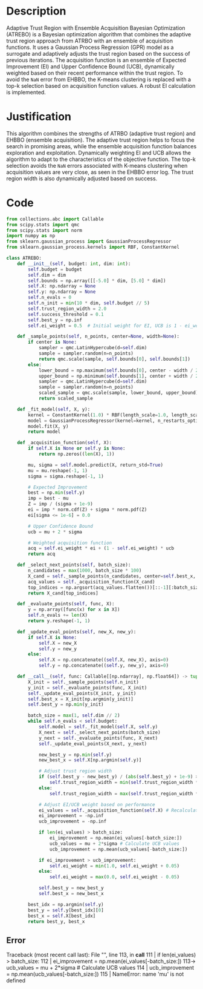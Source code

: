 # Description
Adaptive Trust Region with Ensemble Acquisition Bayesian Optimization (ATREBO) is a Bayesian optimization algorithm that combines the adaptive trust region approach from ATRBO with an ensemble of acquisition functions. It uses a Gaussian Process Regression (GPR) model as a surrogate and adaptively adjusts the trust region based on the success of previous iterations. The acquisition function is an ensemble of Expected Improvement (EI) and Upper Confidence Bound (UCB), dynamically weighted based on their recent performance within the trust region. To avoid the `NaN` error from EHBBO, the K-means clustering is replaced with a top-k selection based on acquisition function values. A robust EI calculation is implemented.

# Justification
This algorithm combines the strengths of ATRBO (adaptive trust region) and EHBBO (ensemble acquisition). The adaptive trust region helps to focus the search in promising areas, while the ensemble acquisition function balances exploration and exploitation. Dynamically weighting EI and UCB allows the algorithm to adapt to the characteristics of the objective function. The top-k selection avoids the `NaN` errors associated with K-means clustering when acquisition values are very close, as seen in the EHBBO error log. The trust region width is also dynamically adjusted based on success.

# Code
```python
from collections.abc import Callable
from scipy.stats import qmc
from scipy.stats import norm
import numpy as np
from sklearn.gaussian_process import GaussianProcessRegressor
from sklearn.gaussian_process.kernels import RBF, ConstantKernel

class ATREBO:
    def __init__(self, budget: int, dim: int):
        self.budget = budget
        self.dim = dim
        self.bounds = np.array([[-5.0] * dim, [5.0] * dim])
        self.X: np.ndarray = None
        self.y: np.ndarray = None
        self.n_evals = 0
        self.n_init = min(10 * dim, self.budget // 5)
        self.trust_region_width = 2.0
        self.success_threshold = 0.1
        self.best_y = np.inf
        self.ei_weight = 0.5  # Initial weight for EI, UCB is 1 - ei_weight

    def _sample_points(self, n_points, center=None, width=None):
        if center is None:
            sampler = qmc.LatinHypercube(d=self.dim)
            sample = sampler.random(n=n_points)
            return qmc.scale(sample, self.bounds[0], self.bounds[1])
        else:
            lower_bound = np.maximum(self.bounds[0], center - width / 2)
            upper_bound = np.minimum(self.bounds[1], center + width / 2)
            sampler = qmc.LatinHypercube(d=self.dim)
            sample = sampler.random(n=n_points)
            scaled_sample = qmc.scale(sample, lower_bound, upper_bound)
            return scaled_sample

    def _fit_model(self, X, y):
        kernel = ConstantKernel(1.0) * RBF(length_scale=1.0, length_scale_bounds=(1e-2, 1e2))
        model = GaussianProcessRegressor(kernel=kernel, n_restarts_optimizer=5)
        model.fit(X, y)
        return model

    def _acquisition_function(self, X):
        if self.X is None or self.y is None:
            return np.zeros((len(X), 1))

        mu, sigma = self.model.predict(X, return_std=True)
        mu = mu.reshape(-1, 1)
        sigma = sigma.reshape(-1, 1)

        # Expected Improvement
        best = np.min(self.y)
        imp = best - mu
        Z = imp / (sigma + 1e-9)
        ei = imp * norm.cdf(Z) + sigma * norm.pdf(Z)
        ei[sigma <= 1e-6] = 0.0

        # Upper Confidence Bound
        ucb = mu + 2 * sigma

        # Weighted acquisition function
        acq = self.ei_weight * ei + (1 - self.ei_weight) * ucb
        return acq

    def _select_next_points(self, batch_size):
        n_candidates = max(1000, batch_size * 100)
        X_cand = self._sample_points(n_candidates, center=self.best_x, width=self.trust_region_width)
        acq_values = self._acquisition_function(X_cand)
        top_indices = np.argsort(acq_values.flatten())[::-1][:batch_size]
        return X_cand[top_indices]

    def _evaluate_points(self, func, X):
        y = np.array([func(x) for x in X])
        self.n_evals += len(X)
        return y.reshape(-1, 1)

    def _update_eval_points(self, new_X, new_y):
        if self.X is None:
            self.X = new_X
            self.y = new_y
        else:
            self.X = np.concatenate((self.X, new_X), axis=0)
            self.y = np.concatenate((self.y, new_y), axis=0)

    def __call__(self, func: Callable[[np.ndarray], np.float64]) -> tuple[np.float64, np.array]:
        X_init = self._sample_points(self.n_init)
        y_init = self._evaluate_points(func, X_init)
        self._update_eval_points(X_init, y_init)
        self.best_x = X_init[np.argmin(y_init)]
        self.best_y = np.min(y_init)

        batch_size = max(1, self.dim // 2)
        while self.n_evals < self.budget:
            self.model = self._fit_model(self.X, self.y)
            X_next = self._select_next_points(batch_size)
            y_next = self._evaluate_points(func, X_next)
            self._update_eval_points(X_next, y_next)

            new_best_y = np.min(self.y)
            new_best_x = self.X[np.argmin(self.y)]

            # Adjust trust region width
            if (self.best_y - new_best_y) / (abs(self.best_y) + 1e-9) > self.success_threshold:
                self.trust_region_width = min(self.trust_region_width * 1.1, 10.0)
            else:
                self.trust_region_width = max(self.trust_region_width * 0.9, 0.1)

            # Adjust EI/UCB weight based on performance
            ei_values = self._acquisition_function(self.X) # Recalculate acquisition values
            ei_improvement = -np.inf
            ucb_improvement = -np.inf

            if len(ei_values) > batch_size:
                ei_improvement = np.mean(ei_values[-batch_size:])
                ucb_values = mu + 2*sigma # Calculate UCB values
                ucb_improvement = np.mean(ucb_values[-batch_size:])

            if ei_improvement > ucb_improvement:
                self.ei_weight = min(1.0, self.ei_weight + 0.05)
            else:
                self.ei_weight = max(0.0, self.ei_weight - 0.05)

            self.best_y = new_best_y
            self.best_x = new_best_x

        best_idx = np.argmin(self.y)
        best_y = self.y[best_idx][0]
        best_x = self.X[best_idx]
        return best_y, best_x
```
## Error
 Traceback (most recent call last):
  File "<ATREBO>", line 113, in __call__
 111 |             if len(ei_values) > batch_size:
 112 |                 ei_improvement = np.mean(ei_values[-batch_size:])
 113->                 ucb_values = mu + 2*sigma # Calculate UCB values
 114 |                 ucb_improvement = np.mean(ucb_values[-batch_size:])
 115 | 
NameError: name 'mu' is not defined
